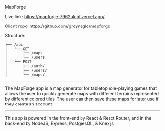 MapForge

Live link: https://mapforge-7962ukihf.vercel.app/

Client repo: https://github.com/greynagle/mapforge

Structure:
```.
├── /api
│   └── GET
│       ├── /maps
│       └── /users
│   └── POST
│       ├── /auth/
│       ├── /users/
│       └── /maps/
```

_______________________________________

The MapForge app is a map generator for tabletop role-playing games that allows the user to quickly generate maps with different terrains represented by different colored tiles. The user can then save these maps for later use if they create an account

_______________________________________

This app is powered in the front-end by React & React Router, and in the back-end by NodeJS, Express, PostgresQL, & Knex.js
